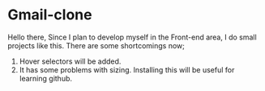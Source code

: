 # Gmail-clone
Hello there, Since I plan to develop myself in the Front-end area, I do small projects like this. 
There are some shortcomings now;

1) Hover selectors will be added.
2) It has some problems with sizing.
Installing this will be useful for learning github.
